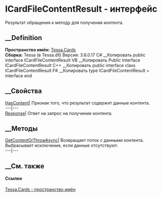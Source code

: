 # ICardFileContentResult - интерфейс
Результат обращения к методу для получения контента.
## __Definition
 **Пространство имён:** [Tessa.Cards](N_Tessa_Cards.htm)  
 **Сборка:** Tessa (в Tessa.dll) Версия: 3.6.0.17
C# __Копировать
     public interface ICardFileContentResult
VB __Копировать
     Public Interface ICardFileContentResult
C++ __Копировать
     public interface class ICardFileContentResult
F# __Копировать
     type ICardFileContentResult = interface end
##  __Свойства
[HasContent](P_Tessa_Cards_ICardFileContentResult_HasContent.htm)| Признак
того, что результат содержит данные контента.  
---|---  
[Response](P_Tessa_Cards_ICardFileContentResult_Response.htm)| Ответ на запрос
на получение контента.  
##  __Методы
[GetContentOrThrowAsync](M_Tessa_Cards_ICardFileContentResult_GetContentOrThrowAsync.htm)|
Возвращает поток с данными контента. Выбрасывает исключение, если данные
отсутствуют.  
---|---  
##  __См. также
#### Ссылки
[Tessa.Cards - пространство имён](N_Tessa_Cards.htm)
